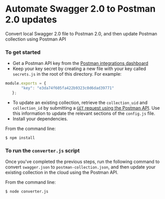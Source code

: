 # Automate Swagger 2.0 to Postman 2.0 updates

Convert local Swagger 2.0 file to Postman 2.0, and then update Postman collection using Postman API


### To get started

* Get a Postman API key from the [Postman integrations dashboard](https://app.getpostman.com/dashboard/integrations)
* Keep your key secret by creating a new file with your key called `secrets.js` in the root of this directory. For example:
```javascript
module.exports = {
       "key": "e3da74f605fa422b9323c0d6dad39771"
   };
```
* To update an existing collection, retrieve the `collection_uid` and `collection_id` by submitting a [`GET` request using the Postman API](https://docs.api.getpostman.com/#3190c896-4216-a0a3-aa38-a041d0c2eb72). Use this information to update the relevant sections of the `config.js` file.
* Install your dependencies. 


From the command line:

    $ npm install

### To run the `converter.js` script

Once you've completed the previous steps, run the following command to convert `swagger.json` to `postman-collection.json`, and then update your existing collection in the cloud using the Postman API.

From the command line:

    $ node converter.js